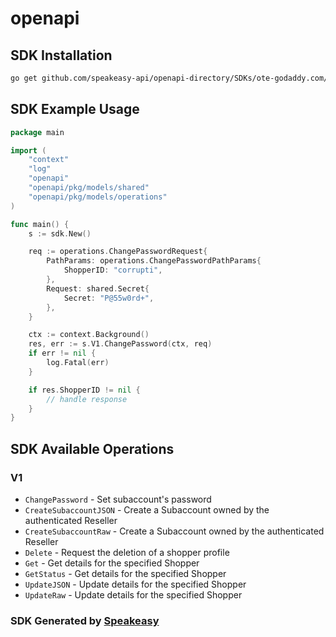 # openapi

<!-- Start SDK Installation -->
## SDK Installation

```bash
go get github.com/speakeasy-api/openapi-directory/SDKs/ote-godaddy.com/shoppers/1.0.0/go
```
<!-- End SDK Installation -->

## SDK Example Usage
<!-- Start SDK Example Usage -->
```go
package main

import (
    "context"
    "log"
    "openapi"
    "openapi/pkg/models/shared"
    "openapi/pkg/models/operations"
)

func main() {
    s := sdk.New()

    req := operations.ChangePasswordRequest{
        PathParams: operations.ChangePasswordPathParams{
            ShopperID: "corrupti",
        },
        Request: shared.Secret{
            Secret: "P@55w0rd+",
        },
    }

    ctx := context.Background()
    res, err := s.V1.ChangePassword(ctx, req)
    if err != nil {
        log.Fatal(err)
    }

    if res.ShopperID != nil {
        // handle response
    }
}
```
<!-- End SDK Example Usage -->

<!-- Start SDK Available Operations -->
## SDK Available Operations


### V1

* `ChangePassword` - Set subaccount's password
* `CreateSubaccountJSON` - Create a Subaccount owned by the authenticated Reseller
* `CreateSubaccountRaw` - Create a Subaccount owned by the authenticated Reseller
* `Delete` - Request the deletion of a shopper profile
* `Get` - Get details for the specified Shopper
* `GetStatus` - Get details for the specified Shopper
* `UpdateJSON` - Update details for the specified Shopper
* `UpdateRaw` - Update details for the specified Shopper
<!-- End SDK Available Operations -->

### SDK Generated by [Speakeasy](https://docs.speakeasyapi.dev/docs/using-speakeasy/client-sdks)
